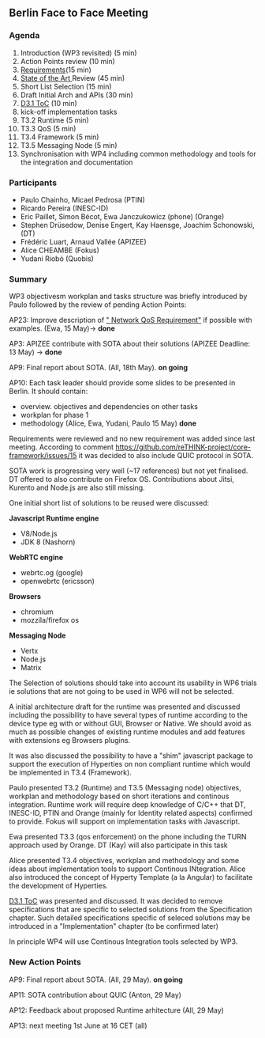 ## Berlin Face to Face Meeting

### Agenda

1. Introduction (WP3 revisited) (5 min)
1. Action Points review (10 min)
1. [Requirements](../sota/selection-criteria.md)(15 min)
1. [State of the Art ](../sota/sota.md) Review (45 min)
1. Short List Selection (15 min)
1. Draft Initial Arch and APIs (30 min)
1. [D3.1 ToC](../deliverables/D3.1-Hyperty-Runtime-and-Hyperty-Messaging-Node-Specification.md) (10 min)
1. kick-off implementation tasks
 1. T3.2 Runtime (5 min)
 1. T3.3 QoS (5 min)
 1. T3.4 Framework (5 min)
 1. T3.5 Messaging Node (5 min)
1. Synchronisation with WP4 including common methodology and tools for the integration and documentation
 
### Participants

* Paulo Chainho, Micael Pedrosa (PTIN)
* Ricardo Pereira (INESC-ID)
* Eric Paillet, Simon Bécot, Ewa Janczukowicz (phone) (Orange)
* Stephen Drüsedow, Denise Engert, Kay Haensge, Joachim Schonowski, (DT)
* Frédéric Luart, Arnaud Vallée (APIZEE)
* Alice CHEAMBE (Fokus)
* Yudani Riobó (Quobis)


### Summary

WP3 objectivesm workplan and tasks structure was briefly introduced by Paulo followed by the review of pending Action Points:

AP23: Improve description of [" Network QoS Requirement"](https://github.com/reTHINK-project/core-framework/labels/Network%20QoS%20Requirement) if possible with examples. (Ewa, 15 May)-> **done**

AP3: APIZEE contribute with SOTA about their solutions (APIZEE Deadline: 13 May) -> **done**

AP9: Final report about SOTA. (All, 18th May). **on going**

AP10: Each task leader should provide some slides to be presented in Berlin. It should contain:
- overview. objectives and dependencies on other tasks
- workplan for phase 1
- methodology
(Alice, Ewa, Yudani, Paulo 15 May) **done**

Requirements were reviewed and no new requirement was added since last meeting. According to comment https://github.com/reTHINK-project/core-framework/issues/15 it was decided to also include QUIC protocol in SOTA.

SOTA work is progressing very well (~17 references) but not yet finalised. DT offered to also contribute on Firefox OS. Contributions about Jitsi, Kurento and Node.js are also still missing.

One initial short list of solutions to be reused were discussed:

**Javascript Runtime engine**
* V8/Node.js
* JDK 8 (Nashorn)

**WebRTC engine**
* webrtc.og (google)
* openwebrtc (ericsson)

**Browsers**
* chromium
* mozzila/firefox os

**Messaging Node**
* Vertx
* Node.js
* Matrix
  
The Selection of solutions should take into account its usability in WP6 trials ie solutions that are not going to be used in WP6 will not be selected.

A initial architecture draft for the runtime was presented and discussed including the possibility to have several types of runtime according to the device type eg with or without GUI, Browser or Native. We should avoid as much as possible changes of existing runtime modules and add features with extensions eg Browsers plugins. 

It was also discussed the possibility to have a "shim" javascript package to support the execution of Hyperties on non compliant runtime which would be implemented in T3.4 (Framework). 

Paulo presented T3.2 (Runtime) and T3.5 (Messaging node) objectives, workplan and methodology based on short iterations and continous integration. Runtime work will require deep knowledge of C/C++ that DT, INESC-ID, PTIN and Orange (mainly for Identity related aspects) confirmed to provide. Fokus will support on implementation tasks with Javascript.

Ewa presented T3.3 (qos enforcement) on the phone including the TURN approach used by Orange. DT (Kay) will also participate in this task

Alice presented T3.4 objectives, workplan and methodology and some ideas about implementation tools to support Continous INtegration. Alice also introduced the concept of Hyperty Template (a la Angular) to facilitate the development of Hyperties.

[D3.1 ToC](../deliverables/D3.1-Hyperty-Runtime-and-Hyperty-Messaging-Node-Specification.md) was presented and discussed. It was decided to remove specifications that are specific to selected solutions from the Specification chapter. Such detailed specifications specific of seleced solutions may be introduced in a "Implementation" chapter (to be confirmed later)

In principle WP4 will use Continous Integration tools selected by WP3.

### New Action Points

AP9: Final report about SOTA. (All, 29 May). **on going**

AP11: SOTA contribution about QUIC (Anton, 29 May)

AP12: Feedback about proposed Runtime arhitecture (All, 29 May)

AP13: next meeting 1st June at 16 CET (all)
